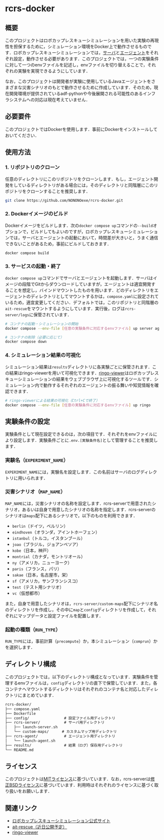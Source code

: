 # rcrs-docker

## 概要

このプロジェクトはロボカップレスキューシミュレーションを用いた実験の再現性を担保するために，シミュレーション環境をDocker上で動作させるものです．ロボカップレスキューシミュレーションでは，[サーバ](https://github.com/roborescue/rcrs-server)と[エージェント](https://github.com/roborescue/adf-sample-agent-java)をそれぞれ設定，動作させる必要があります．このプロジェクトでは，一つの実験条件に対して一つのenvファイルを記述し，envファイルを切り替えることで，それぞれの実験を実現できるようにしています．

なお，このプロジェクトは開発者が実験に使用しているJavaエージェントをさまざまな災害シナリオのもとで動作させるために作成しています．そのため，現在開発環境が提供されているadf-pythonや今後展開される可能性のあるインフラシステムへの対応は現在考えていません．

## 必要要件

このプロジェクトではDockerを使用します．事前にDockerをインストールしておいてください．

## 使用方法

### 1. リポジトリのクローン

任意のディレクトリにこのリポジトリをクローンします．もし，エージェント開発をしているディレクトリがある場合には，そのディレクトリと同階層にこのリポジトリをクローンすることを推奨します．

```sh
git clone https://github.com/NONONOexe/rcrs-docker.git
```

### 2. Dockerイメージのビルド

Dockerイメージをビルドします．次の`docker compose up`コマンドの`--build`オプションで，ビルドしてもよいのですが，ロボカップレスキューシミュレーションでは，サーバとエージェントの起動において，時間差が大きいと，うまく通信できないことがあるため，事前にビルドしておきます．

```sh
docker compose build
```

### 3. サービスの起動・終了

`docker compose up`コマンドでサーバとエージェントを起動します．サーバはイメージの段階でGitからダウンロードしていますが，エージェントは適宜開発することを想定し，バインドマウントしたものを用います．どのディレクトリをエージェントのディレクトリとしてマウントするかは，`compose.yaml`に設定されているため，適宜変更してください．デフォルトでは，このリポジトリと同階層の`ait-rescue`をマウントするようにしています．実行後，ログは`rcrs-server/logs`に保管されています．

```sh
# コンテナの起動・シミュレーションの開始
docker compose --env-file [任意の実験条件に対応するenvファイル] up server agent

# コンテナの削除（必要に応じて）
docker compose down
```

### 4. シミュレーション結果の可視化

シミュレーション結果は`results`ディレクトリに各実験ごとに保管されます．この結果はringo-viewerを用いて可視化できます．[ringo-viewer](https://github.com/ringo-ringo-ringo/ringo-viewer)はロボカップレスキューシミュレーションの結果をウェブブラウザ上に可視化するツールです．シミュレーション内で動作するそれぞれのエージェントの振る舞いや知覚情報を確認できます．

```sh
# ringo-viewerによる結果の可視化（Ctrl+Cで終了）
docker compose --env-file [任意の実験条件に対応するenvファイル] up ringo
```

## 実験条件の設定

実験条件として現在設定できるのは，次の項目です．それぞれをenvファイルにより設定します．実験条件ごとに`.env.[実験条件名]`として管理することを推奨します．

### 実験名（`EXPERIMENT_NAME`）

`EXPERIMENT_NAME`には，実験名を設定します．この名前はサーバのログディレクトリに用いられます．

### 災害シナリオ（`MAP_NAME`）

`MAP_NAME`には，災害シナリオの名称を設定します．rcrs-serverで用意されたシナリオ，あるいは自身で用意したシナリオの名称を指定します．rcrs-serverのシナリオは`maps`配下にあるシナリオで，以下のものを利用できます．

- `berlin`（ドイツ，ベルリン）
- `eindhoven`（オランダ，アイントホーフェン）
- `istanbul`（トルコ，イスタンブール）
- `joao`（ブラジル，ジョアンペソア）
- `kobe`（日本，神戸）
- `montrial`（カナダ，モントリオール）
- `ny`（アメリカ，ニューヨーク）
- `paris`（フランス，パリ）
- `sakae`（日本，名古屋市，栄）
- `sf`（アメリカ，サンフランシスコ）
- `test`（テスト用シナリオ）
- `vc`（仮想都市）

また，自身で用意したシナリオは，`rcrs-server/custom-maps`配下にシナリオ名のディレクトリを作成し，その中に`map`と`config`ディレクトリを作成して，それぞれにマップデータと設定ファイルを配置します．

### 起動の種類（`RUN_TYPE`）

`RUN_TYPE`には，事前計算（`precompute`）か，本シミュレーション（`comprun`）かを選択します．

## ディレクトリ構成

このプロジェクトでは，以下のディレクトリ構成となっています．実験条件を管理するenvファイルは，`config`ディレクトリの直下で保管しています．また，各コンテナへマウントするディレクトリはそれぞれのコンテナ名と対応したディレクトリにまとめています．

```txt
rcrs-docker/
├── compose.yaml
├── Dockerfile
├── config/                # 設定ファイル用ディレクトリ
├── rcrs-server/           # サーバ用ディレクトリ
│   ├── launch-server.sh
│   └── custom-maps/      # カスタムマップ用ディレクトリ
├── rcrs-agent/            # エージェント用ディレクトリ
│   └── launch-agent.sh
├── results/               # 結果（ログ）保存用ディレクトリ
└── README.md
```

## ライセンス

このプロジェクトは[MITライセンス](LICENSE)に基づいています．なお，rcrs-serverは[修正BSDライセンス](https://github.com/roborescue/rcrs-server/blob/master/LICENSE)に基づいています．利用時はそれぞれのライセンスに基づく取り扱いをお願いします．

## 関連リンク

- [ロボカップレスキューシミュレーション公式サイト](https://rescuesim.robocup.org/)
- [ait-rescue（近日公開予定）](https://github.com/NONONOexe/ait-rescue)
- [ringo-viewer](https://github.com/ringo-ringo-ringo/ringo-viewer)

